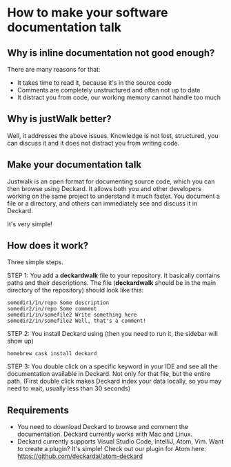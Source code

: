 # How to make your software documentation talk

## Why is inline documentation not good enough?
There are many reasons for that:
* It takes time to read it, because it's in the source code
* Comments are completely unstructured and often not up to date
* It distract you from code, our working memory cannot handle too much

## Why is justWalk better?
Well, it addresses the above issues. Knowledge is not lost, structured, you can discuss it and it does not distract you from writing code.

## Make your documentation talk
Justwalk is an open format for documenting source code, which you can then browse using Deckard. It allows both you and other developers working on the same project to understand it much faster. You document a file or a directory, and others can immediately see and discuss it in Deckard.

It's very simple!

## How does it work?

Three simple steps.

STEP 1: You add a **deckardwalk** file to your repository. It basically contains paths and their descriptions. The file (**deckardwalk** should be in the main directory of the repository) should look like this:

```
somedir1/in/repo Some description
somedir2/in/repo Some comment
somedir1/in/somefile2 Write something here
somedir2/in/somefile2 Well, that's a comment!
```
STEP 2:  You install Deckard using (then you need to run it, the sidebar will show up)

```
homebrew cask install deckard
```

STEP 3: You double click on a specific keyword in your IDE and see all the documentation available in Deckard. Not only for that file, but the entire path. (First double click makes Deckard index your data locally, so you may need to wait, usually less than 30 seconds)

## Requirements

* You need to download Deckard to browse and comment the documentation. Deckard currently works with Mac and Linux.
* Deckard currently supports Visual Studio Code, IntelliJ, Atom,  Vim. Want to create a plugin? It's simple! Check out our plugin for Atom here: https://github.com/deckardai/atom-deckard 
